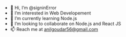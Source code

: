 - 👋 Hi, I’m @signinError
- 👀 I’m interested in Web Developement
- 🌱 I’m currently learning Node.js
- 💞️ I’m looking to collaborate on Node.js and React JS
- 📫 Reach me at anilgoudar56@gmail.com
